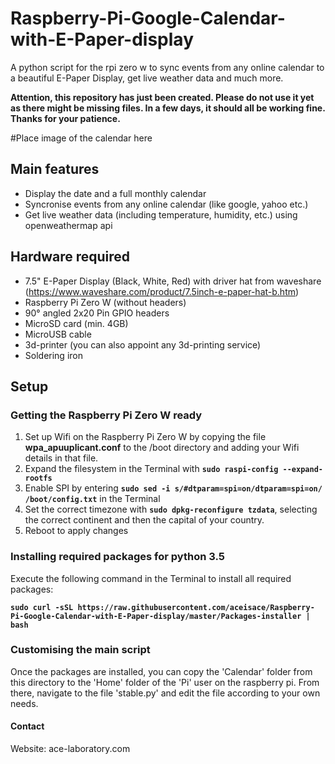 # Raspberry-Pi-Google-Calendar-with-E-Paper-display
A python script for the rpi zero w to sync events from any online calendar to a beautiful E-Paper Display, get live weather data and much more. 

**Attention, this repository has just been created. Please do not use it yet as there might be missing files. In a few days, it should all be working fine. Thanks for your patience.**

#Place image of the calendar here

## Main features
* Display the date and a full monthly calendar
* Syncronise events from any online calendar (like google, yahoo etc.)
* Get live weather data (including temperature, humidity, etc.) using openweathermap api

## Hardware required
* 7.5" E-Paper Display (Black, White, Red) with driver hat from waveshare (https://www.waveshare.com/product/7.5inch-e-paper-hat-b.htm)
* Raspberry Pi Zero W (without headers)
* 90° angled 2x20 Pin GPIO headers
* MicroSD card (min. 4GB)
* MicroUSB cable
* 3d-printer (you can also appoint any 3d-printing service)
* Soldering iron

## Setup

### Getting the Raspberry Pi Zero W ready
1. Set up Wifi on the Raspberry Pi Zero W by copying the file **wpa_apuuplicant.conf** to the /boot directory and adding your Wifi details in that file.
2. Expand the filesystem in the Terminal with **`sudo raspi-config --expand-rootfs`**
3. Enable SPI by entering **`sudo sed -i s/#dtparam=spi=on/dtparam=spi=on/ /boot/config.txt`** in the Terminal
4. Set the correct timezone with **`sudo dpkg-reconfigure tzdata`**, selecting the correct continent and then the capital of your country.
5. Reboot to apply changes

### Installing required packages for python 3.5
Execute the following command in the Terminal to install all required packages:

**`sudo curl -sSL https://raw.githubusercontent.com/aceisace/Raspberry-Pi-Google-Calendar-with-E-Paper-display/master/Packages-installer | bash`**

### Customising the main script
Once the packages are installed, you can copy the 'Calendar' folder from this directory to the 'Home' folder of the 'Pi' user on the raspberry pi. From there, navigate to the file 'stable.py' and edit the file according to your own needs.








#### Contact
Website: ace-laboratory.com


